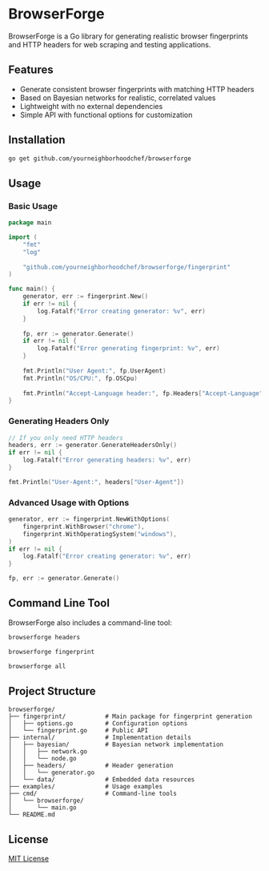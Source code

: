 # BrowserForge

BrowserForge is a Go library for generating realistic browser fingerprints and HTTP headers for web scraping and testing applications.

## Features

- Generate consistent browser fingerprints with matching HTTP headers
- Based on Bayesian networks for realistic, correlated values
- Lightweight with no external dependencies
- Simple API with functional options for customization

## Installation

```bash
go get github.com/yourneighborhoodchef/browserforge
```

## Usage

### Basic Usage

```go
package main

import (
    "fmt"
    "log"
    
    "github.com/yourneighborhoodchef/browserforge/fingerprint"
)

func main() {
    generator, err := fingerprint.New()
    if err != nil {
        log.Fatalf("Error creating generator: %v", err)
    }
    
    fp, err := generator.Generate()
    if err != nil {
        log.Fatalf("Error generating fingerprint: %v", err)
    }
    
    fmt.Println("User Agent:", fp.UserAgent)
    fmt.Println("OS/CPU:", fp.OSCpu)
    
    fmt.Println("Accept-Language header:", fp.Headers["Accept-Language"])
}
```

### Generating Headers Only

```go
// If you only need HTTP headers
headers, err := generator.GenerateHeadersOnly()
if err != nil {
    log.Fatalf("Error generating headers: %v", err)
}

fmt.Println("User-Agent:", headers["User-Agent"])
```

### Advanced Usage with Options

```go
generator, err := fingerprint.NewWithOptions(
    fingerprint.WithBrowser("chrome"),
    fingerprint.WithOperatingSystem("windows"),
)
if err != nil {
    log.Fatalf("Error creating generator: %v", err)
}

fp, err := generator.Generate()
```

## Command Line Tool

BrowserForge also includes a command-line tool:

```bash
browserforge headers

browserforge fingerprint

browserforge all
```

## Project Structure

```
browserforge/
├── fingerprint/           # Main package for fingerprint generation
│   ├── options.go         # Configuration options
│   └── fingerprint.go     # Public API
├── internal/              # Implementation details
│   ├── bayesian/          # Bayesian network implementation
│   │   ├── network.go
│   │   └── node.go
│   ├── headers/           # Header generation
│   │   └── generator.go
│   └── data/              # Embedded data resources
├── examples/              # Usage examples
├── cmd/                   # Command-line tools
│   └── browserforge/
│       └── main.go
└── README.md
```

## License

[MIT License](LICENSE)